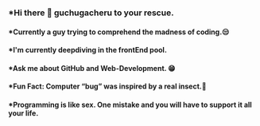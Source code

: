 ### *Hi there 👋 guchugacheru to your rescue.
#### *Currently a guy trying to comprehend the madness of coding.😒
#### *I'm currently deepdiving in the frontEnd pool.
#### *Ask me about GitHub and Web-Development. 😁
#### *Fun Fact: Computer “bug” was inspired by a real insect.🤯
#### *Programming is like sex. One mistake and you will have to support it all your life.



